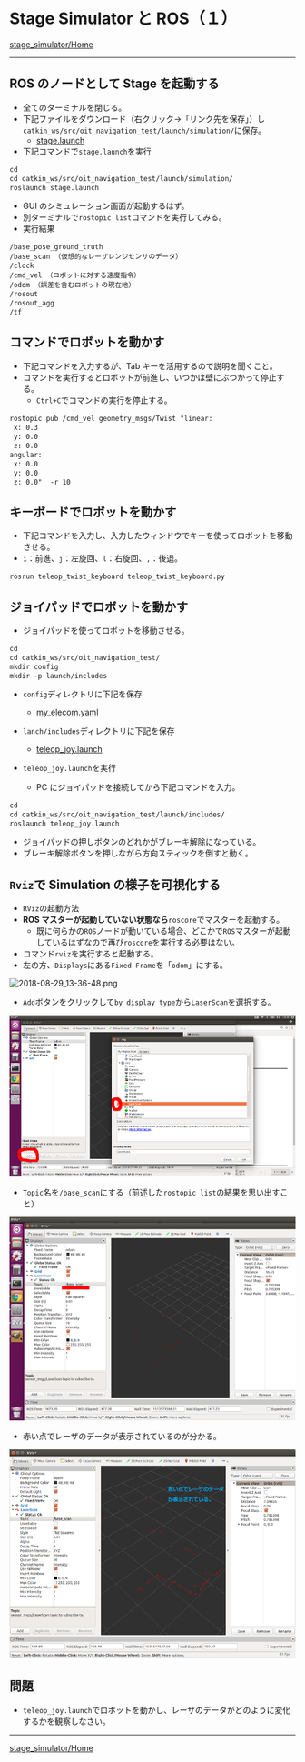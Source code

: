 # Stage Simulator と ROS（１）

[stage_simulator/Home](Home.md)

---

## ROS のノードとして Stage を起動する

- 全てのターミナルを閉じる。
- 下記ファイルをダウンロード（右クリック->「リンク先を保存」）し`catkin_ws/src/oit_navigation_test/launch/simulation/`に保存。
  - [stage.launch](./stage_simulator_and_ros/stage.launch)
- 下記コマンドで`stage.launch`を実行

```shell
cd
cd catkin_ws/src/oit_navigation_test/launch/simulation/
roslaunch stage.launch
```

- GUI のシミュレーション画面が起動するはず。
- 別ターミナルで`rostopic list`コマンドを実行してみる。
- 実行結果

```shell
/base_pose_ground_truth
/base_scan （仮想的なレーザレンジセンサのデータ）
/clock
/cmd_vel （ロボットに対する速度指令）
/odom （誤差を含むロボットの現在地）
/rosout
/rosout_agg
/tf
```

## コマンドでロボットを動かす

- 下記コマンドを入力するが、Tab キーを活用するので説明を聞くこと。
- コマンドを実行するとロボットが前進し、いつかは壁にぶつかって停止する。
  - `Ctrl+C`でコマンドの実行を停止する。

```shell
rostopic pub /cmd_vel geometry_msgs/Twist "linear:
 x: 0.3
 y: 0.0
 z: 0.0
angular:
 x: 0.0
 y: 0.0
 z: 0.0"  -r 10
```

## キーボードでロボットを動かす

- 下記コマンドを入力し、入力したウィンドウでキーを使ってロボットを移動させる。
- `i`：前進、`j`：左旋回、`l`：右旋回、`,`：後退。

```shell
rosrun teleop_twist_keyboard teleop_twist_keyboard.py
```

## ジョイパッドでロボットを動かす

- ジョイパッドを使ってロボットを移動させる。

```shell
cd
cd catkin_ws/src/oit_navigation_test/
mkdir config
mkdir -p launch/includes
```

- `config`ディレクトリに下記を保存

  - [my_elecom.yaml](./stage_simulator_and_ros/my_elecom.yaml)

- `lanch/includes`ディレクトリに下記を保存

  - [teleop_joy.launch](./stage_simulator_and_ros/teleop_joy.launch)

- `teleop_joy.launch`を実行
  - PC にジョイパッドを接続してから下記コマンドを入力。

```shell
cd
cd catkin_ws/src/oit_navigation_test/launch/includes/
roslaunch teleop_joy.launch
```

- ジョイパッドの押しボタンのどれかがブレーキ解除になっている。
- ブレーキ解除ボタンを押しながら方向スティックを倒すと動く。

## `Rviz`で Simulation の様子を可視化する

- `RViz`の起動方法
- **ROS マスターが起動していない状態なら**`roscore`でマスターを起動する。
  - 既に何らかの`ROS`ノードが動いている場合、どこかで`ROS`マスターが起動しているはずなので再び`roscore`を実行する必要はない。
- コマンド`rviz`を実行すると起動する。
- 左の方、`Displays`にある`Fixed Frame`を「`odom`」にする。

![2018-08-29_13-36-48.png](2018-08-29%2013-36-48.png)

- `Add`ボタンをクリックして`by display type`から`LaserScan`を選択する。

![2017-12-18_14-00-25.png](2017-12-18_14-00-25.png)

- `Topic`名を`/base_scan`にする（前述した`rostopic list`の結果を思い出すこと）

![2017-12-18_14-06-26.png](2017-12-18_14-06-26.png)

- 赤い点でレーザのデータが表示されているのが分かる。

![2018-08-29_13-38-47.png](2018-08-29_13-38-47.png)

## 問題

- `teleop_joy.launch`でロボットを動かし、レーザのデータがどのように変化するかを観察しなさい。

---

[stage_simulator/Home](Home.md)
